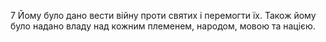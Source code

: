 7 Йому було дано вести війну проти святих і перемогти їх. Також йому було надано владу над кожним племенем, народом, мовою та нацією.